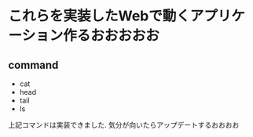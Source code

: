 # これらを実装したWebで動くアプリケーション作るおおおおお
## command
- cat
- head
- tail
- ls

上記コマンドは実装できました.
気分が向いたらアップデートするおおおお
